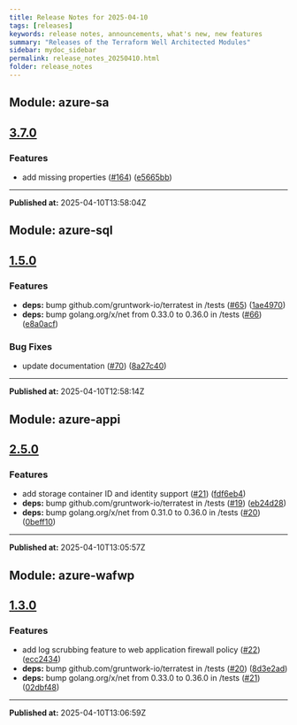 ```yaml
---
title: Release Notes for 2025-04-10
tags: [releases]
keywords: release notes, announcements, what's new, new features
summary: "Releases of the Terraform Well Architected Modules"
sidebar: mydoc_sidebar
permalink: release_notes_20250410.html
folder: release_notes
---
```


## Module: azure-sa
## [3.7.0](https://github.com/CloudNationHQ/terraform-azure-sa/releases/tag/v3.7.0)


### Features

* add missing properties ([#164](https://github.com/CloudNationHQ/terraform-azure-sa/issues/164)) ([e5665bb](https://github.com/CloudNationHQ/terraform-azure-sa/commit/e5665bbde6a6253e046e2ebd5b731d4327f3a43f))

---

**Published at:** 2025-04-10T13:58:04Z

## Module: azure-sql
## [1.5.0](https://github.com/CloudNationHQ/terraform-azure-sql/releases/tag/v1.5.0)


### Features

* **deps:** bump github.com/gruntwork-io/terratest in /tests ([#65](https://github.com/CloudNationHQ/terraform-azure-sql/issues/65)) ([1ae4970](https://github.com/CloudNationHQ/terraform-azure-sql/commit/1ae4970d2f06f546af451ba8fa00869abbdbbc09))
* **deps:** bump golang.org/x/net from 0.33.0 to 0.36.0 in /tests ([#66](https://github.com/CloudNationHQ/terraform-azure-sql/issues/66)) ([e8a0acf](https://github.com/CloudNationHQ/terraform-azure-sql/commit/e8a0acfc2a97ca9aed64fefd11807d16c7b2a8d0))


### Bug Fixes

* update documentation ([#70](https://github.com/CloudNationHQ/terraform-azure-sql/issues/70)) ([8a27c40](https://github.com/CloudNationHQ/terraform-azure-sql/commit/8a27c40e65dbcdbf5b6cd12acc58a922b76a0b9d))

---

**Published at:** 2025-04-10T12:58:14Z

## Module: azure-appi
## [2.5.0](https://github.com/CloudNationHQ/terraform-azure-appi/releases/tag/v2.5.0)


### Features

* add storage container ID and identity support ([#21](https://github.com/CloudNationHQ/terraform-azure-appi/issues/21)) ([fdf6eb4](https://github.com/CloudNationHQ/terraform-azure-appi/commit/fdf6eb4aa46eea680652204c277db25d9e44bbbd))
* **deps:** bump github.com/gruntwork-io/terratest in /tests ([#19](https://github.com/CloudNationHQ/terraform-azure-appi/issues/19)) ([eb24d28](https://github.com/CloudNationHQ/terraform-azure-appi/commit/eb24d2861f0b2e696980c2521aa6dcce1a8a7847))
* **deps:** bump golang.org/x/net from 0.31.0 to 0.36.0 in /tests ([#20](https://github.com/CloudNationHQ/terraform-azure-appi/issues/20)) ([0beff10](https://github.com/CloudNationHQ/terraform-azure-appi/commit/0beff10ebabf32df3d60c5136508189ede9b5afb))

---

**Published at:** 2025-04-10T13:05:57Z

## Module: azure-wafwp
## [1.3.0](https://github.com/CloudNationHQ/terraform-azure-wafwp/releases/tag/v1.3.0)


### Features

* add log scrubbing feature to web application firewall policy ([#22](https://github.com/CloudNationHQ/terraform-azure-wafwp/issues/22)) ([ecc2434](https://github.com/CloudNationHQ/terraform-azure-wafwp/commit/ecc24340a4ab6dec44736c34f58be32cc23f4761))
* **deps:** bump github.com/gruntwork-io/terratest in /tests ([#20](https://github.com/CloudNationHQ/terraform-azure-wafwp/issues/20)) ([8d3e2ad](https://github.com/CloudNationHQ/terraform-azure-wafwp/commit/8d3e2adb32c87220072b2b2cbec5987d2f19527b))
* **deps:** bump golang.org/x/net from 0.33.0 to 0.36.0 in /tests ([#21](https://github.com/CloudNationHQ/terraform-azure-wafwp/issues/21)) ([02dbf48](https://github.com/CloudNationHQ/terraform-azure-wafwp/commit/02dbf489847f78c1e9b770d4ee5fd64e71777538))

---

**Published at:** 2025-04-10T13:06:59Z

